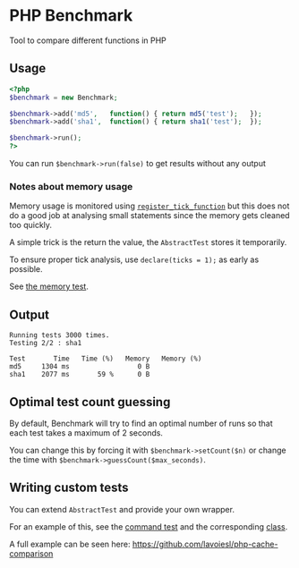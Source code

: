 # PHP Benchmark

Tool to compare different functions in PHP

## Usage

```php
<?php
$benchmark = new Benchmark;

$benchmark->add('md5',   function() { return md5('test');   });
$benchmark->add('sha1',  function() { return sha1('test');  });

$benchmark->run();
?>
```

You can run `$benchmark->run(false)` to get results without any output

### Notes about memory usage

Memory usage is monitored using [`register_tick_function`](http://www.php.net/manual/en/function.register-tick-function.php) but this does not do a good job at analysing small statements since the memory gets cleaned too quickly.

A simple trick is the return the value, the `AbstractTest` stores it temporarily.

To ensure proper tick analysis, use `declare(ticks = 1);` as early as possible.

See [the memory test](tests/memory.php).

## Output

```
Running tests 3000 times.
Testing 2/2 : sha1

Test       Time   Time (%)   Memory   Memory (%)
md5     1304 ms                 0 B
sha1    2077 ms       59 %      0 B
```

## Optimal test count guessing

By default, Benchmark will try to find an optimal number of runs so that each test takes a maximum of 2 seconds.

You can change this by forcing it with `$benchmark->setCount($n)` or change the time with `$benchmark->guessCount($max_seconds)`.

## Writing custom tests

You can extend `AbstractTest` and provide your own wrapper.

For an example of this, see the [command test](tests/command.php) and the corresponding [class](src/CommandTest.php).

A full example can be seen here: https://github.com/lavoiesl/php-cache-comparison
